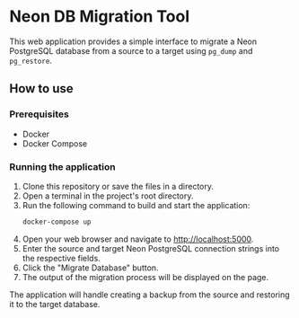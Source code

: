 # Neon DB Migration Tool

This web application provides a simple interface to migrate a Neon PostgreSQL database from a source to a target using `pg_dump` and `pg_restore`.

## How to use

### Prerequisites

- Docker
- Docker Compose

### Running the application

1.  Clone this repository or save the files in a directory.
2.  Open a terminal in the project's root directory.
3.  Run the following command to build and start the application:
    ```sh
    docker-compose up
    ```
4.  Open your web browser and navigate to [http://localhost:5000](http://localhost:5000).
5.  Enter the source and target Neon PostgreSQL connection strings into the respective fields.
6.  Click the "Migrate Database" button.
7.  The output of the migration process will be displayed on the page.

The application will handle creating a backup from the source and restoring it to the target database. 